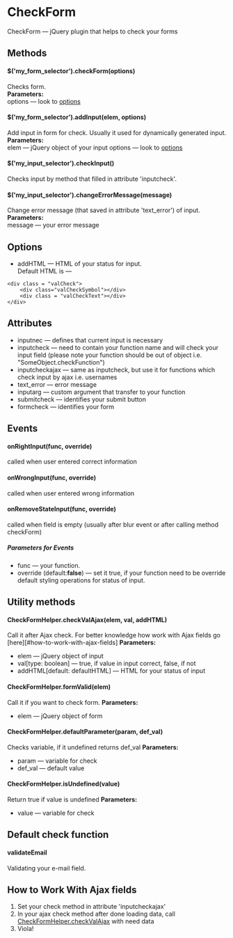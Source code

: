 # CheckForm
CheckForm — jQuery plugin that helps to check your forms
## Methods
#### $('my_form_selector').checkForm(options)
Checks form.  
**Parameters:**  
options — look to [options](#options)
#### $('my_form_selector').addInput(elem, options)
Add input in form for check. Usually it used for dynamically generated input.  
**Parameters:**  
elem — jQuery object of your input
options — look to [options](#options)
#### $('my_input_selector').checkInput()
Checks input by method that filled in attribute 'inputcheck'.
#### $('my_input_selector').changeErrorMessage(message)
Change error message (that saved in attribute 'text_error') of input.  
**Parameters:**  
message — your error message
## Options
- addHTML — HTML of your status for input.  
Default HTML is —
```
<div class = "valCheck">
	<div class="valCheckSymbol"></div>
	<div class = "valCheckText"></div>
</div>
```
## Attributes
- inputnec — defines that current input is necessary
- inputcheck — need to contain your function name and will check your input field (please note your function should be out of object i.e. "SomeObject.checkFunction")
- inputcheckajax — same as inputcheck, but use it for functions which check input by ajax i.e. usernames
- text_error — error message
- inputarg — custom argument that transfer to your function
- submitcheck — identifies your submit button
- formcheck — identifies your form
## Events
#### onRightInput(func, override)
called when user entered  correct information
#### onWrongInput(func, override)
called when user entered wrong information
#### onRemoveStateInput(func, override)
called when field is empty (usually after blur event or after calling method checkForm)
##### Parameters for Events
- func — your function.
- override (default:**false**) — set it true, if your function need to be override default styling operations for status of input.
## Utility methods
#### CheckFormHelper.checkValAjax(elem, val, addHTML)
Call it after Ajax check. For better knowledge how work with Ajax fields go [here][#how-to-work-with-ajax-fields]
**Parameters:**  
- elem — jQuery object of input
- val[type: boolean] — true, if value in input correct, false, if not
- addHTML[default: defaultHTML] — HTML for your status of input
#### CheckFormHelper.formValid(elem)
Call it if you want to check form.
**Parameters:**  
- elem — jQuery object of form
#### CheckFormHelper.defaultParameter(param, def_val)
Checks variable, if it undefined returns def_val
**Parameters:**  
- param — variable for check
- def_val — default value
#### CheckFormHelper.isUndefined(value)
Return true if value is undefined
**Parameters:**  
- value — variable for check
## Default check function
#### validateEmail
Validating your e-mail field.
## How to Work With Ajax fields
1. Set your check method in attribute 'inputcheckajax'
2. In your ajax check method after done loading data, call [CheckFormHelper.checkValAjax](#checkformhelper.checkvalajax) with need data
3. Viola!
